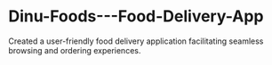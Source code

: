 # Dinu-Foods---Food-Delivery-App
Created a user-friendly food delivery application facilitating seamless browsing and ordering experiences.
